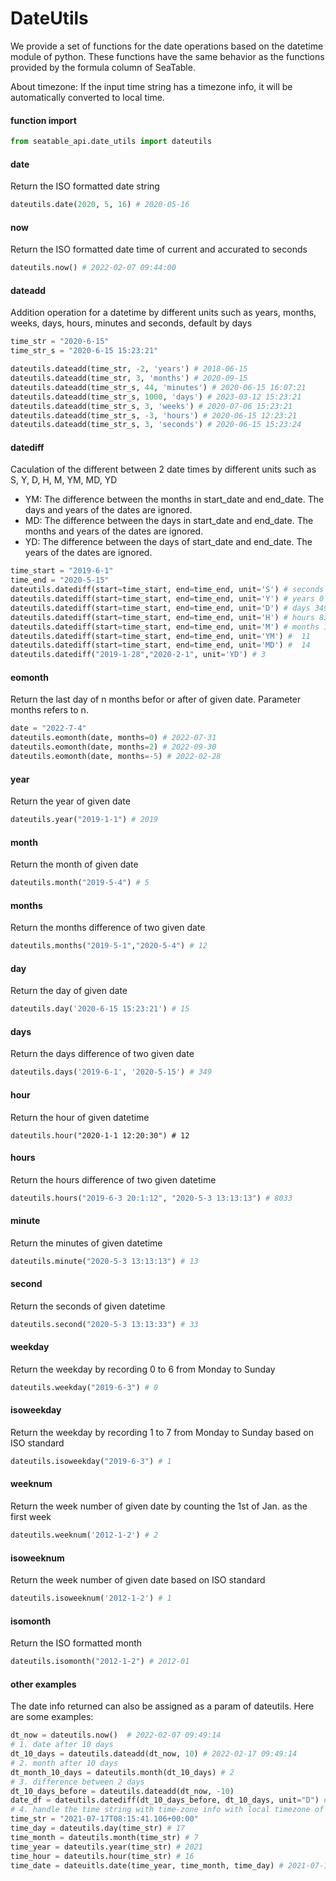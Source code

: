 # DateUtils

We provide a set of functions for the date operations based on the datetime module of python. These functions have the same behavior as the functions provided by the formula column of SeaTable.

About timezone: If the input time string has a timezone info, it will be automatically converted to local time. 

#### function import

```python
from seatable_api.date_utils import dateutils
```

#### date

Return the ISO formatted date string

```python
dateutils.date(2020, 5, 16) # 2020-05-16
```

#### now

Return the ISO formatted date time of current and accurated to seconds

```python
dateutils.now() # 2022-02-07 09:44:00
```

#### dateadd

Addition operation for a datetime by different units such as years, months, weeks, days, hours,  minutes and seconds, default by days

```python
time_str = "2020-6-15"
time_str_s = "2020-6-15 15:23:21"

dateutils.dateadd(time_str, -2, 'years') # 2018-06-15
dateutils.dateadd(time_str, 3, 'months') # 2020-09-15
dateutils.dateadd(time_str_s, 44, 'minutes') # 2020-06-15 16:07:21
dateutils.dateadd(time_str_s, 1000, 'days') # 2023-03-12 15:23:21
dateutils.dateadd(time_str_s, 3, 'weeks') # 2020-07-06 15:23:21
dateutils.dateadd(time_str_s, -3, 'hours') # 2020-06-15 12:23:21
dateutils.dateadd(time_str_s, 3, 'seconds') # 2020-06-15 15:23:24
```

#### datediff

Caculation of the different between 2 date times by different units such as S, Y, D, H, M, YM, MD, YD

* YM: The difference between the months in start_date and end_date. The days and years of the dates are ignored.
* MD: The difference between the days in start_date and end_date. The months and years of the dates are ignored.
* YD:  The difference between the days of start_date and end_date. The years of the dates are ignored.

```python
time_start = "2019-6-1"
time_end = "2020-5-15"
dateutils.datediff(start=time_start, end=time_end, unit='S') # seconds 30153600
dateutils.datediff(start=time_start, end=time_end, unit='Y') # years 0
dateutils.datediff(start=time_start, end=time_end, unit='D') # days 349
dateutils.datediff(start=time_start, end=time_end, unit='H') # hours 8376
dateutils.datediff(start=time_start, end=time_end, unit='M') # months 11
dateutils.datediff(start=time_start, end=time_end, unit='YM') #  11
dateutils.datediff(start=time_start, end=time_end, unit='MD') #  14
dateutils.datediff("2019-1-28","2020-2-1", unit='YD') # 3
```

#### eomonth

Return the last day of n months befor or after of given date. Parameter months refers to n.

```python
date = "2022-7-4"
dateutils.eomonth(date, months=0) # 2022-07-31
dateutils.eomonth(date, months=2) # 2022-09-30
dateutils.eomonth(date, months=-5) # 2022-02-28
```

#### year

Return the year of given date

```python
dateutils.year("2019-1-1") # 2019
```

#### month

Return the month of given date

```python
dateutils.month("2019-5-4") # 5
```

#### months

Return the months difference of two given date

```python
dateutils.months("2019-5-1","2020-5-4") # 12
```

#### day

Return the day of given date

```python
dateutils.day('2020-6-15 15:23:21') # 15
```

#### days

Return the days difference of two given date

```python
dateutils.days('2019-6-1', '2020-5-15') # 349
```

#### hour

Return the hour of given datetime

```pyhton
dateutils.hour("2020-1-1 12:20:30") # 12
```

#### hours

Return the hours difference of two given datetime

```python
dateutils.hours("2019-6-3 20:1:12", "2020-5-3 13:13:13") # 8033
```

#### minute

Return the minutes of given datetime

```python
dateutils.minute("2020-5-3 13:13:13") # 13
```

#### second

Return the seconds of given datetime

```python
dateutils.second("2020-5-3 13:13:33") # 33
```

#### weekday

Return the weekday by recording 0 to 6 from Monday to Sunday

```python
dateutils.weekday("2019-6-3") # 0
```

#### isoweekday

Return the weekday by recording 1 to 7 from Monday to Sunday based on ISO standard

```python
dateutils.isoweekday("2019-6-3") # 1
```

#### weeknum

Return the week number of given date by counting the 1st of Jan. as the first week

```python
dateutils.weeknum('2012-1-2') # 2
```

#### isoweeknum

Return the week number of given date based on ISO standard

```python
dateutils.isoweeknum('2012-1-2') # 1
```

#### isomonth

Return the ISO formatted month

~~~python
dateutils.isomonth("2012-1-2") # 2012-01
~~~

#### other examples

The date info returned can also be assigned as a param of dateutils. Here are some examples:

```python
dt_now = dateutils.now()  # 2022-02-07 09:49:14
# 1. date after 10 days
dt_10_days = dateutils.dateadd(dt_now, 10) # 2022-02-17 09:49:14
# 2. month after 10 days
dt_month_10_days = dateutils.month(dt_10_days) # 2
# 3. difference between 2 days
dt_10_days_before = dateutils.dateadd(dt_now, -10)
date_df = dateutils.datediff(dt_10_days_before, dt_10_days, unit="D") # 20
# 4. handle the time string with time-zone info with local timezone of "Asia/Shanghai" (UTC+8)
time_str = "2021-07-17T08:15:41.106+00:00"
time_day = dateutils.day(time_str) # 17
time_month = dateutils.month(time_str) # 7
time_year = dateutils.year(time_str) # 2021
time_hour = dateutils.hour(time_str) # 16
time_date = dateuitls.date(time_year, time_month, time_day) # 2021-07-17
```
